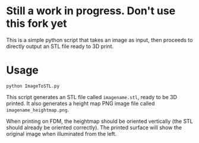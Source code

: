 Still a work in progress. Don't use this fork yet
=====

This is a simple python script that takes an image as input, then proceeds to directly output an STL file ready to 3D print.

Usage
=====

`python ImageToSTL.py`

This script generates an STL file called `imagename.stl`, ready to be 3D printed.
It also generates a height map PNG image file called `imagename_heightmap.png`.

When printing on FDM, the heightmap should be oriented vertically (the STL should already be oriented correctly).
The printed surface will show the original image when illuminated from the left.
